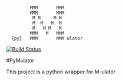 ```
         MMM       MMM
         MMM       MMM
          M M     M M
          M  M   M  M
          M   M M   M
         MMM   M   MMM
  {py}   MMM       MMM ulator
```
[![Build Status](https://travis-ci.org/lukefahr/PyMulator.svg?branch=master)](https://travis-ci.org/lukefahr/PyMulator)

#PyMulator

This project is a python wrapper for M-ulator

